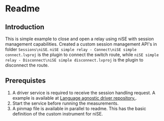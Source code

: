 # Readme

## Introduction

This is simple example to close and open a relay using niSE with session management capabilities. Created a custom session management API's in folder `Sessions\niSE`.
`niSE simple relay - Connect\niSE simple connect.lvproj` is the plugin to connect the switch route, while `niSE simple relay - Disconnect\niSE simple disconnect.lvproj` is the plugin to disconnect the route.

## Prerequistes

1. A driver service is required to receive the session handling request. A example is available at [Language agnostic driver repository.](https://github.com/ni/multi-language-driver-support/tree/users/prem/reusable-niSE-driver-example).
2. Start the service before running the measurements.
3. A pinmap file is available in parallel to readme. This has the basic definition of the custom instrument for niSE.
